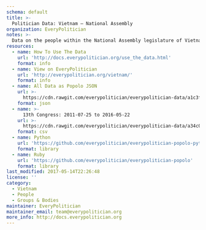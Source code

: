 ```yaml
---
schema: default
title: >-
  Politician Data: Vietnam — National Assembly
organization: EveryPolitician
notes: >-
  Data on the people within the National Assembly legislature of Vietnam.
resources:
  - name: How To Use The Data
    url: 'http://docs.everypolitician.org/use_the_data.html'
    format: info
  - name: View on EveryPolitician
    url: 'http://everypolitician.org/vietnam/'
    format: info
  - name: All Data as Popolo JSON
    url: >-
      https://cdn.rawgit.com/everypolitician/everypolitician-data/a1c3f0b5423e1213b7405a3cc51c41ee5bc06e2d/data/Vietnam/National_Assembly/ep-popolo-v1.0.json
    format: json
  - name: >-
      13th Congress: 2011-07-25 to 2016-05-22
    url: >-
      https://cdn.rawgit.com/everypolitician/everypolitician-data/a34c03775c930d94233896fd9cf5b9f1dad07535/data/Vietnam/National_Assembly/term-13.csv
    format: csv
  - name: Python
    url: 'https://github.com/everypolitician/everypolitician-popolo-python'
    format: library
  - name: Ruby
    url: 'https://github.com/everypolitician/everypolitician-popolo'
    format: library
last_modified: 2017-05-14T22:26:48
license: ''
category:
  - Vietnam
  - People
  - Groups & Bodies
maintainer: EveryPolitician
maintainer_email: team@everypolitician.org
more_info: http://docs.everypolitician.org
---
```


